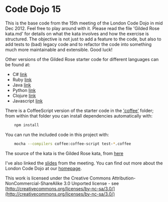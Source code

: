Code Dojo 15
============
This is the base code from the 15th meeting of the London Code Dojo in mid Dec 2012. Feel free to play around with it. Please read the file 'Gilded Rose kata.md' for details on what the kata involves and how the exercise is structured. The objective is not just to add a feature to the code, but also to add tests to (bad) legacy code and to refactor the code into something much more maintainable and extensible. Good luck!

Other versions of the Gilded Rose starter code for different languages can be found at:

* C# [link](https://github.com/NotMyself/GildedRose)
* Ruby [link](https://github.com/jimweirich/gilded_rose_kata)
* Java [link](https://github.com/alexaitken/GildedRose_java)
* Python [link](https://github.com/Kyoku57/gildedRosePythonVersion)
* Clojure [link](https://github.com/mjansen401/gilded-rose-clojure)
* Javascript [link](https://github.com/guyroyse/gilded-rose-javascript)

There is a CoffeeScript version of the starter code in the ['coffee'](./coffee/) folder; from within that folder you can install dependencies automatically with:
```bash
    npm install
```

You can run the included code in this project with:
```bash
    mocha --compilers coffee:coffee-script test-*.coffee
```

The source of the kata is the Gilded Rose kata, from [here](http://iamnotmyself.com/2011/02/13/refactor-this-the-gilded-rose-kata/)

I've also linked the [slides](https://speakerdeck.com/sleepyfox/code-dojo-15-dec-2012) from the meeting. You can find out more about the London Code Dojo at our [homepage](http://www.meetup.com/London-Code-Dojo/).

This work is licensed under the Creative Commons Attribution-NonCommercial-ShareAlike 3.0 Unported license - see [http://creativecommons.org/licenses/by-nc-sa/3.0/](http://creativecommons.org/licenses/by-nc-sa/3.0/)
